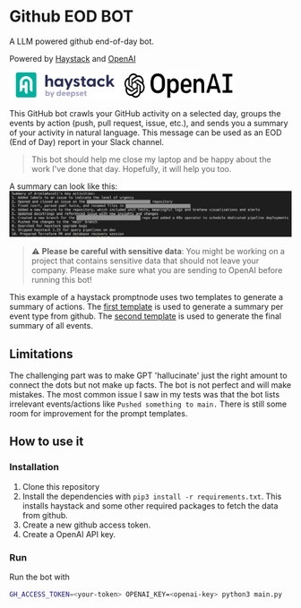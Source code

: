 # Github EOD BOT 
A LLM powered github end-of-day bot.

Powered by [Haystack](https://haystack.deepset.ai/) and [OpenAI](https://openai.com/)

<p float="left">
  <img src="img/haystack.png" height="50" width="200"/>
  <img src="img/openai.jpeg" height="50"width="200" /> 
</p>

This GitHub bot crawls your GitHub activity on a selected day, groups the events by action (push, pull request, issue, etc.), and sends you a summary of your activity in natural language. This message can be used as an EOD (End of Day) report in your Slack channel.

> This bot should help me close my laptop and be happy about the work I've done that day. Hopefully, it will help you too.

A summary can look like this:
<img src="img/summary.png" width="800">

> :warning: **Please be careful with sensitive data**: You might be working on a project that contains sensitive data that should not leave your company. Please make sure what you are sending to OpenAI before running this bot!

This example of a haystack promptnode uses two templates to generate a summary of actions. The [first template](/prompts/events.txt) is used to generate a summary per event type from github. The [second template](/prompts/summary.txt) is used to generate the final summary of all events.


## Limitations
The challenging part was to make GPT 'hallucinate' just the right amount to connect the dots but not make up facts. The bot is not perfect and will make mistakes. The most common issue I saw in my tests was that the bot lists irrelevant events/actions like `Pushed something to main.` There is still some room for improvement for the prompt templates.
## How to use it
### Installation 
1. Clone this repository
2. Install the dependencies with `pip3 install -r requirements.txt`. This installs haystack and some other required packages to fetch the data from github.
3. Create a new github access token.
4. Create a OpenAI API key.

### Run 
Run the bot with 
```sh 
GH_ACCESS_TOKEN=<your-token> OPENAI_KEY=<openai-key> python3 main.py
```






